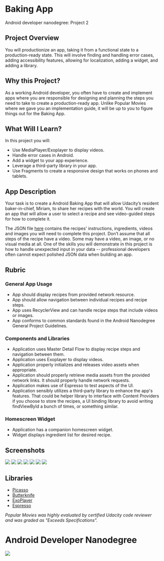 # Baking App 
Android developer nanodegree: Project 2

## Project Overview
You will productionize an app, taking it from a functional state to a production-ready state. This will involve finding and handling error cases, adding accessibility features, allowing for localization, adding a widget, and adding a library.

## Why this Project?
As a working Android developer, you often have to create and implement apps where you are responsible for designing and planning the steps you need to take to create a production-ready app. Unlike Popular Movies where we gave you an implementation guide, it will be up to you to figure things out for the Baking App.

## What Will I Learn?
In this project you will:
- Use MediaPlayer/Exoplayer to display videos.
- Handle error cases in Android.
- Add a widget to your app experience.
- Leverage a third-party library in your app.
- Use Fragments to create a responsive design that works on phones and tablets.

## App Description
Your task is to create a Android Baking App that will allow Udacity’s resident baker-in-chief, Miriam, to share her recipes with the world. You will create an app that will allow a user to select a recipe and see video-guided steps for how to complete it.

The JSON file [here](https://d17h27t6h515a5.cloudfront.net/topher/2017/May/59121517_baking/baking.json) contains the recipes' instructions, ingredients, videos and images you will need to complete this project. Don’t assume that all steps of the recipe have a video. Some may have a video, an image, or no visual media at all.
One of the skills you will demonstrate in this project is how to handle unexpected input in your data -- professional developers often cannot expect polished JSON data when building an app.

## Rubric
### General App Usage
 - App should display recipes from provided network resource.
 - App should allow navigation between individual recipes and recipe steps.
 - App uses RecyclerView and can handle recipe steps that include videos or images.
 - App conforms to common standards found in the Android Nanodegree General Project Guidelines.

### Components and Libraries
 - Application uses Master Detail Flow to display recipe steps and navigation between them.
 - Application uses Exoplayer to display videos.
 - Application properly initializes and releases video assets when appropriate.
 - Application should properly retrieve media assets from the provided network links. It should properly handle network requests.
 - Application makes use of Espresso to test aspects of the UI.
 - Application sensibly utilizes a third-party library to enhance the app's features. That could be helper library to interface with Content Providers if you choose to store the recipes, a UI binding library to avoid writing findViewById a bunch of times, or something similar.
### Homescreen Widget
 - Application has a companion homescreen widget.
 - Widget displays ingredient list for desired recipe.

## Screenshots
![](Screenshots/1-Recipes.png)
![](Screenshots/1-ingred.png)
![](Screenshots/1-steps.png)
![](Screenshots/1-stepdeatils.png)
![](Screenshots/2-Recipes.png)
![](Screenshots/2-Details.png)
![](Screenshots/2-Widget.png)


## Libraries
- [Picasso](http://square.github.io/picasso/)
- [Butterknife](http://jakewharton.github.io/butterknife/)
- [ExoPlayer](https://github.com/google/ExoPlayer)
- [Espresso](https://developer.android.com/training/testing/espresso/index.html)

*Popular Movies was highly evaluated by certified Udacity code reviewer and was graded as "Exceeds Specifications".*
 
 
# Android Developer Nanodegree
[<img src=Screenshots/Android.png>](https://eg.udacity.com/course/android-developer-nanodegree-by-google--nd801)

